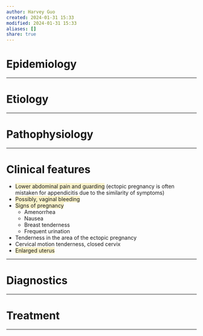 ```yaml
---
author: Harvey Guo
created: 2024-01-31 15:33
modified: 2024-01-31 15:33
aliases: []
share: true
---
```

# Epidemiology


---
# Etiology


---
# Pathophysiology


---
# Clinical features
- <span style="background:rgba(240, 200, 0, 0.2)">Lower abdominal pain and guarding</span> (ectopic pregnancy is often mistaken for appendicitis due to the similarity of symptoms)
- <span style="background:rgba(240, 200, 0, 0.2)">Possibly, vaginal bleeding </span>
- <span style="background:rgba(240, 200, 0, 0.2)">Signs of pregnancy</span>
	- Amenorrhea
	- Nausea
	- Breast tenderness
	- Frequent urination
- Tenderness in the area of the ectopic pregnancy
- Cervical motion tenderness, closed cervix
- <span style="background:rgba(240, 200, 0, 0.2)">Enlarged uterus</span>

---
# Diagnostics


---
# Treatment


---
